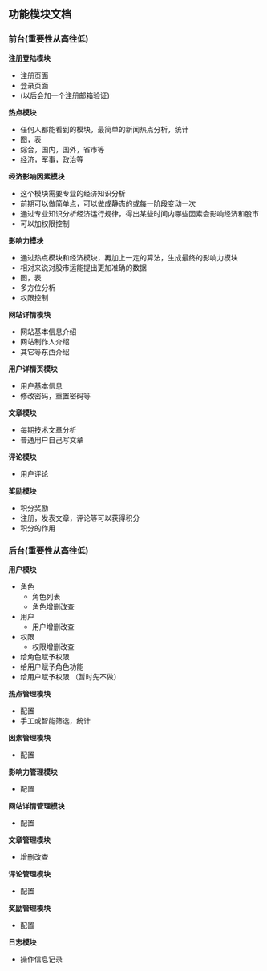 ## 功能模块文档 ##

### 前台(重要性从高往低) ###

**注册登陆模块**
* 注册页面
* 登录页面
* (以后会加一个注册邮箱验证)

**热点模块**
* 任何人都能看到的模块，最简单的新闻热点分析，统计
* 图，表
* 综合，国内，国外，省市等
* 经济，军事，政治等

**经济影响因素模块**
* 这个模块需要专业的经济知识分析
* 前期可以做简单点，可以做成静态的或每一阶段变动一次
* 通过专业知识分析经济运行规律，得出某些时间内哪些因素会影响经济和股市
* 可以加权限控制

**影响力模块**
* 通过热点模块和经济模块，再加上一定的算法，生成最终的影响力模块
* 相对来说对股市运能提出更加准确的数据
* 图，表
* 多方位分析
* 权限控制

**网站详情模块**
* 网站基本信息介绍
* 网站制作人介绍
* 其它等东西介绍

**用户详情页模块**
* 用户基本信息
* 修改密码，重置密码等

**文章模块**
* 每期技术文章分析
* 普通用户自己写文章

**评论模块**
* 用户评论

**奖励模块**
* 积分奖励
* 注册，发表文章，评论等可以获得积分
* 积分的作用

### 后台(重要性从高往低) ###

**用户模块**
* 角色
    * 角色列表
    * 角色增删改查
* 用户
    * 用户增删改查
* 权限
    * 权限增删改查
* 给角色赋予权限
* 给用户赋予角色功能
* 给用户赋予权限 （暂时先不做）

**热点管理模块**
* 配置
* 手工或智能筛选，统计

**因素管理模块**
* 配置

**影响力管理模块**
* 配置

**网站详情管理模块**
* 配置

**文章管理模块**
* 增删改查

**评论管理模块**
* 配置

**奖励管理模块**
* 配置

**日志模块**
* 操作信息记录